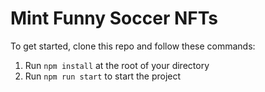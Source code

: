 # Mint Funny Soccer NFTs

To get started, clone this repo and follow these commands:

1. Run `npm install` at the root of your directory
2. Run `npm run start` to start the project
